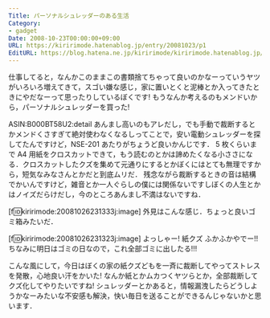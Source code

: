 ```yaml
---
Title: パーソナルシュレッダーのある生活
Category:
- gadget
Date: 2008-10-23T00:00:00+09:00
URL: https://kiririmode.hatenablog.jp/entry/20081023/p1
EditURL: https://blog.hatena.ne.jp/kiririmode/kiririmode.hatenablog.jp/atom/entry/8454420450078213977
---
```


仕事してると，なんかこのままこの書類捨てちゃって良いのかなーっていうヤツがいろいろ増えてきて，スゴい嫌な感じ，家に置いとくと泥棒とか入ってきたときにやだなーって思ったりしているぼくです!
もうなんか考えるのもメンドいから，パーソナルシュレッダーを買った!

ASIN:B000BT58U2:detail
あんまし高いのもアレだし，でも手動で裁断するとかメンドくさすぎて絶対使わなくなるしってことで，安い電動シュレッダーを探してたんですけど，NSE-201 あたりがちょうど良いかんじです．
5 枚くらいまで A4 用紙をクロスカットできて，もう読むのとかは諦めたくなる小ささになる．クロスカットしたクズを集めて元通りにするとかぼくにはとても無理ですから，短気なみなさんとかだと到底ムリだ．
残念ながら裁断するときの音は結構でかいんですけど，雑音とか一人ぐらしの僕には関係ないですしぼくの人生とかはノイズだらけだし，今のところあんまし不満はないですね．

[f:id:kiririmode:20081026231333j:image]
外見はこんな感じ．ちょっと良いゴミ箱みたいだ．


[f:id:kiririmode:20081026231323j:image]
よっしゃー! 紙クズ ふかふかやでー!!
ちなみに明日はゴミの日なので，これ全部ゴミに出したる!!!

こんな風にして，今日はぼくの家の紙クズどもを一斉に裁断してやってストレスを発散，心地良い汗をかいた!
なんか紙とかムカつくヤツらとか，全部裁断してクズ化してやりたいですね!
シュレッダーとかあると，情報漏洩したらどうしようかなーみたいな不安感も解決，快い毎日を送ることができるんじゃないかと思います．
